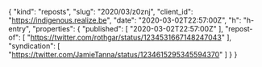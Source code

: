{
  "kind": "reposts",
  "slug": "2020/03/z0znj",
  "client_id": "https://indigenous.realize.be",
  "date": "2020-03-02T22:57:00Z",
  "h": "h-entry",
  "properties": {
    "published": [
      "2020-03-02T22:57:00Z"
    ],
    "repost-of": [
      "https://twitter.com/rothgar/status/1234531667148247043"
    ],
    "syndication": [
      "https://twitter.com/JamieTanna/status/1234615295345594370"
    ]
  }
}
